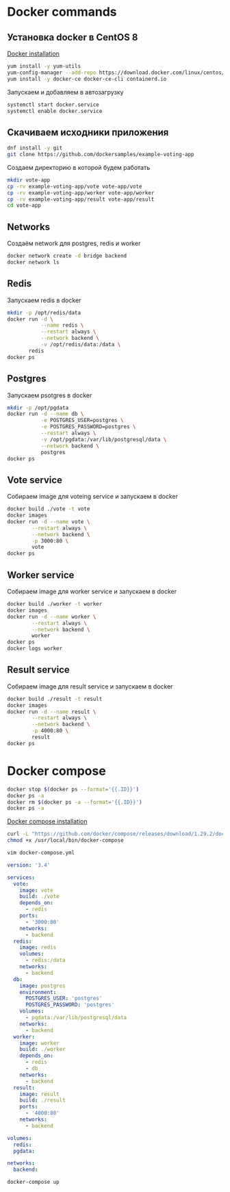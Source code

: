 # Docker commands

## Установка docker в CentOS 8

[Docker installation](https://docs.docker.com/engine/install/centos/)

```bash
yum install -y yum-utils
yum-config-manager --add-repo https://download.docker.com/linux/centos/docker-ce.repo
yum install -y docker-ce docker-ce-cli containerd.io
```

Запускаем и добавляем в автозагрузку

```bash
systemctl start docker.service
systemctl enable docker.service
```

## Скачиваем исходники приложения

```bash
dnf install -y git
git clone https://github.com/dockersamples/example-voting-app
```

Создаем директорию в которой будем работать

```bash
mkdir vote-app
cp -rv example-voting-app/vote vote-app/vote
cp -rv example-voting-app/worker vote-app/worker
cp -rv example-voting-app/result vote-app/result
cd vote-app
```

## Networks

Создаём network для postgres, redis и worker

```bash
docker network create -d bridge backend
docker network ls
```

## Redis

Запускаем redis в docker

```bash
mkdir -p /opt/redis/data
docker run -d \
           --name redis \
           --restart always \
           --network backend \
           -v /opt/redis/data:/data \
       redis
docker ps
```

## Postgres

Запускаем psotgres в docker

```bash
mkdir -p /opt/pgdata
docker run -d --name db \
           -e POSTGRES_USER=postgres \
           -e POSTGRES_PASSWORD=postgres \
           --restart always \
           -v /opt/pgdata:/var/lib/postgresql/data \
           --network backend \
           postgres
docker ps
```

## Vote service

Собираем image для voteing service и запускаем в docker

```bash
docker build ./vote -t vote
docker images
docker run -d --name vote \
        --restart always \
        --network backend \
        -p 3000:80 \
        vote
docker ps
```

## Worker service

Собираем image для worker service и запускаем в docker

```bash
docker build ./worker -t worker
docker images
docker run -d --name worker \
        --restart always \
        --network backend \
        worker
docker ps
docker logs worker
```

## Result service

Собираем image для result service и запускаем в docker

```bash
docker build ./result -t result
docker images
docker run -d --name result \
        --restart always \
        --network backend \
        -p 4000:80 \
        result
docker ps
```

# Docker compose

```bash
docker stop $(docker ps --format='{{.ID}}')
docker ps -a
docker rm $(docker ps -a --format='{{.ID}}')
docker ps -a
```

[Docker compose installation](https://docs.docker.com/compose/install/)

```bash
curl -L "https://github.com/docker/compose/releases/download/1.29.2/docker-compose-$(uname -s)-$(uname -m)" -o /usr/local/bin/docker-compose
chmod +x /usr/local/bin/docker-compose
```

```bash
vim docker-compose.yml
```

```YAML
version: '3.4'

services:
  vote:
    image: vote
    build: ./vote
    depends_on:
      - redis
    ports:
      - '3000:80'
    networks:
      - backend
  redis:
    image: redis
    volumes:
      - redis:/data
    networks:
      - backend
  db:
    image: postgres
    environment:
      POSTGRES_USER: 'postgres'
      POSTGRES_PASSWORD: 'postgres'
    volumes:
      - pgdata:/var/lib/postgresql/data
    networks:
      - backend
  worker:
    image: worker
    build: ./worker
    depends_on:
      - redis
      - db
    networks:
      - backend
  result:
    image: result
    build: ./result
    ports:
      - '4000:80'
    networks:
      - backend

volumes:
  redis:
  pgdata:

networks:
  backend:
```

```bash
docker-compose up
```